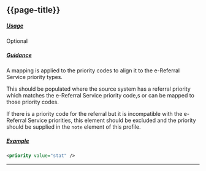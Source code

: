 ## {{page-title}}

<h5><ins>Usage</ins></h5>

<span class="mro-circle optional" title="Optional"></span> Optional


<h5><ins>Guidance</ins></h5>

A mapping is applied to the priority codes to align it to the e-Referral Service priority types. 

This should be populated where the source system has a referral priority which matches the e-Referral Service priority code,s or can be mapped to those priority codes.

If there is a priority code for the referral but it is incompatible with the e-Referral Service priorities, this element should be excluded and the priority should be supplied in the `note` element of this profile.

<h5><ins>Example</ins></h5>

```xml
<priority value="stat" />
```

---